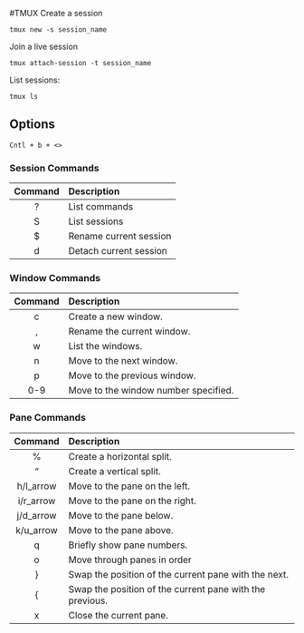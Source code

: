 #TMUX
Create a session 
```
tmux new -s session_name
```

Join a live session 
```
tmux attach-session -t session_name
```

List sessions: 
```
tmux ls
``` 

## Options
`Cntl + b + <>`

### Session Commands
| Command | Description            |
|:-------:|:-----------------------|
|    ?    | List commands          |
|    S    | List sessions          |
|    $    | Rename current session |
|    d    | Detach current session |

### Window Commands
| Command | Description                          |
|:-------:|:-------------------------------------|
|    c    | Create a new window.                 |
|    ,    | Rename the current window.           |
|    w    | List the windows.                    |
|    n    | Move to the next window.             |
|    p    | Move to the previous window.         |
|   0-9   | Move to the window number specified. |

### Pane Commands
|  Command  | Description                                              |
|:---------:|:---------------------------------------------------------|
|     %     | Create a horizontal split.                               |
|     “     | Create a vertical split.                                 |
| h/l_arrow | Move to the pane on the left.                            |
| i/r_arrow | Move to the pane on the right.                           |
| j/d_arrow | Move to the pane below.                                  |
| k/u_arrow | Move to the pane above.                                  |
|     q     | Briefly show pane numbers.                               |
|     o     | Move through panes in order                              |
|     }     | Swap the position of the current pane with the next.     |
|     {     | Swap the position of the current pane with the previous. |
|     x     | Close the current pane.                                  |